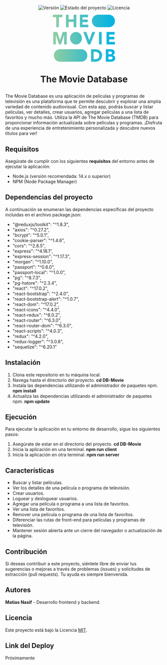 <p align="center">
  <img src="https://img.shields.io/badge/Versión-1.0.0-blue.svg" alt="Versión">
  <img src="https://img.shields.io/badge/Estado-En%20curso-yellow.svg" alt="Estado del proyecto">
  <img src="https://img.shields.io/badge/Licencia-MIT-green.svg" alt="Licencia">
</p>

<p align="center">
 <img src="public/logo.png" align="center" alt="The Movie Database" width="200" height="150"/>
</p>

# <p align="center">The Movie Database</p>

The Movie Database es una aplicación de películas y programas de televisión es una plataforma que te permite descubrir y explorar una amplia variedad de contenido audiovisual. Con esta app, podrás buscar y listar películas, ver detalles, crear usuarios, agregar películas a una lista de favoritos y mucho más. Utiliza la API de The Movie Database (TMDB) para proporcionar información actualizada sobre películas y programas. ¡Disfruta de una experiencia de entretenimiento personalizada y descubre nuevos títulos para ver!

## Requisitos

Asegúrate de cumplir con los siguientes **requisitos** del entorno antes de ejecutar la aplicación:

- Node.js (versión recomendada: 14.x o superior)
- NPM (Node Package Manager)

## Dependencias del proyecto

A continuación se enumeran las dependencias específicas del proyecto incluidas en el archivo package.json:

- "@reduxjs/toolkit": "^1.8.3",
- "axios": "^0.27.2",
- "bcrypt": "^5.0.1",
- "cookie-parser": "^1.4.6",
- "cors": "^2.8.5",
- "express": "^4.18.1",
- "express-session": "^1.17.3",
- "morgan": "^1.10.0",
- "passport": "^0.6.0",
- "passport-local": "^1.0.0",
- "pg": "^8.7.3",
- "pg-hstore": "^2.3.4",
- "react": "^17.0.2",
- "react-bootstrap": "^2.4.0",
- "react-bootstrap-alert": "^1.0.7",
- "react-dom": "^17.0.2",
- "react-icons": "^4.4.0",
- "react-redux": "^8.0.2",
- "react-router": "^6.3.0",
- "react-router-dom": "^6.3.0",
- "react-scripts": "^4.0.3",
- "redux": "^4.2.0",
- "redux-logger": "^3.0.6",
- "sequelize": "^6.20.1"

## Instalación

1. Clona este repositorio en tu máquina local.
2. Navega hasta el directorio del proyecto.
**cd DB-Movie**
3. Instala las dependencias utilizando el administrador de paquetes npm.
**npm install**
4. Actualiza las dependencias utilizando el administrador de paquetes npm.
**npm update**

## Ejecución

Para ejecutar la aplicación en tu entorno de desarrollo, sigue los siguientes pasos:

1. Asegúrate de estar en el directorio del proyecto.
**cd DB-Movie**
2. Inicia la aplicación en una terminal.
**npm run client**
3. Inicia la aplicación en otra terminal.
**npm run server**

## Características

- Buscar y listar películas.
- Ver los detalles de una película o programa de televisión.
- Crear usuarios.
- Loguear y desloguear usuarios.
- Agregar una película o programa a una lista de favoritos.
- Ver una lista de favoritos.
- Remover una película o programa de una lista de favoritos.
- Diferenciar las rutas de front-end para películas y programas de televisión.
- Mantener sesión abierta ante un cierre del navegador o actualización de la página.

## Contribución

Si deseas contribuir a este proyecto, siéntete libre de enviar tus sugerencias o mejoras a través de problemas (issues) y solicitudes de extracción (pull requests). Tu ayuda es siempre bienvenida.

## Autores

**Matias Nasif** - Desarrollo frontend y backend.

## Licencia

Este proyecto está bajo la Licencia [MIT](https://opensource.org/licenses/MIT).

## Link del Deploy

Próximamente
